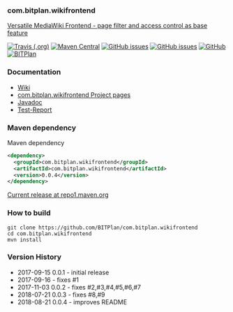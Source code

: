 ### com.bitplan.wikifrontend
[Versatile MediaWiki Frontend - page filter and access control as base feature](http://wikicms.bitplan.com/) 

[![Travis (.org)](https://img.shields.io/travis/BITPlan/com.bitplan.wikifrontend.svg)](https://travis-ci.org/BITPlan/com.bitplan.wikifrontend)
[![Maven Central](https://img.shields.io/maven-central/v/com.bitplan.wikifrontend/com.bitplan.wikifrontend.svg)](https://search.maven.org/artifact/com.bitplan.wikifrontend/com.bitplan.wikifrontend/0.0.4/jar)
[![GitHub issues](https://img.shields.io/github/issues/BITPlan/com.bitplan.wikifrontend.svg)](https://github.com/BITPlan/com.bitplan.wikifrontend/issues)
[![GitHub issues](https://img.shields.io/github/issues-closed/BITPlan/com.bitplan.wikifrontend.svg)](https://github.com/BITPlan/com.bitplan.wikifrontend/issues/?q=is%3Aissue+is%3Aclosed)
[![GitHub](https://img.shields.io/github/license/BITPlan/com.bitplan.wikifrontend.svg)](https://www.apache.org/licenses/LICENSE-2.0)
[![BITPlan](http://wiki.bitplan.com/images/wiki/thumb/3/38/BITPlanLogoFontLessTransparent.png/198px-BITPlanLogoFontLessTransparent.png)](http://www.bitplan.com)

### Documentation
* [Wiki](http://wikicms.bitplan.com/)
* [com.bitplan.wikifrontend Project pages](https://BITPlan.github.io/com.bitplan.wikifrontend)
* [Javadoc](https://BITPlan.github.io/com.bitplan.wikifrontend/apidocs/index.html)
* [Test-Report](https://BITPlan.github.io/com.bitplan.wikifrontend/surefire-report.html)

### Maven dependency

Maven dependency
```xml
<dependency>
  <groupId>com.bitplan.wikifrontend</groupId>
  <artifactId>com.bitplan.wikifrontend</artifactId>
  <version>0.0.4</version>
</dependency>
```

[Current release at repo1.maven.org](http://repo1.maven.org/maven2/com/bitplan/wikifrontend/com.bitplan.wikifrontend/0.0.4/)

### How to build
```
git clone https://github.com/BITPlan/com.bitplan.wikifrontend
cd com.bitplan.wikifrontend
mvn install
```
### Version History
* 2017-09-15 0.0.1 - initial release
* 2017-09-16       - fixes #1
* 2017-11-03 0.0.2 - fixes #2,#3,#4,#5,#6,#7
* 2018-07-21 0.0.3 - fixes #8,#9
* 2018-08-21 0.0.4 - improves README

